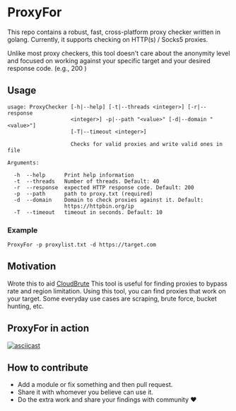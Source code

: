 # ProxyFor
This repo contains a robust, fast, cross-platform proxy checker written in golang. 
Currently, it supports checking on HTTP(s) / Socks5 proxies.  

Unlike most proxy checkers, this tool doesn't care about the anonymity level and focused on working against your specific target and your desired response code. (e.g., 200 ) 

## Usage
```
usage: ProxyChecker [-h|--help] [-t|--threads <integer>] [-r|--response
                    <integer>] -p|--path "<value>" [-d|--domain "<value>"]
                    [-T|--timeout <integer>]

                    Checks for valid proxies and write valid ones in file

Arguments:

  -h  --help      Print help information
  -t  --threads   Number of threads. Default: 40
  -r  --response  expected HTTP response code. Default: 200
  -p  --path      path to proxy.txt (required)
  -d  --domain    Domain to check proxies against it. Default:
                  https://httpbin.org/ip
  -T  --timeout   timeout in seconds. Default: 10

```
### Example

```
ProxyFor -p proxylist.txt -d https://target.com
```


## Motivation 

Wrote this to aid [CloudBrute]("https://github.com/0xsha/cloudbrute")
This tool is useful for finding proxies to bypass rate and region limitation. Using this tool, you can find proxies that work on your target. Some everyday use cases are scraping, brute force, bucket hunting, etc.


## ProxyFor in action

[![asciicast](https://asciinema.org/a/gK5bVyEE9CYBLP8fYoy3IavFF.svg)](https://asciinema.org/a/gK5bVyEE9CYBLP8fYoy3IavFF)

## How to contribute
- Add a module or fix something and then pull request.
- Share it with whomever you believe can use it.
- Do the extra work and share your findings with community &hearts;